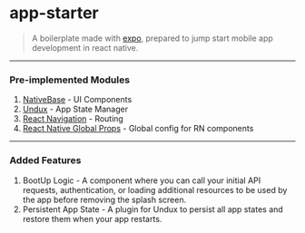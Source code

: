 app-starter
===

> A boilerplate made with [expo](https://expo.io/), prepared to jump start mobile app development in react native.

---

### Pre-implemented Modules

1. [NativeBase](https://nativebase.io/) - UI Components
2. [Undux](https://undux.org/) - App State Manager
3. [React Navigation](https://reactnavigation.org/) - Routing
4. [React Native Global Props](https://github.com/Ajackster/react-native-global-props) - Global config for RN components

---

### Added Features

1. BootUp Logic - A component where you can call your initial API requests, authentication, or loading additional resources to be used by the app before removing the splash screen.
2. Persistent App State - A plugin for Undux to persist all app states and restore them when your app restarts.
